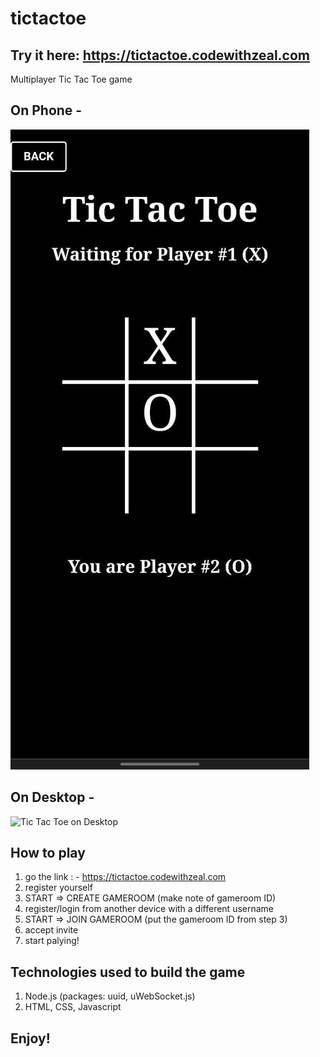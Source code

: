 # tictactoe

## Try it here: https://tictactoe.codewithzeal.com
Multiplayer Tic Tac Toe game

## On Phone -
![Tic Tac Toe on phone](public/ingame-phone.jpeg)

## On Desktop -
![Tic Tac Toe on Desktop](public/ingame-desktop.jpeg)

## How to play

1) go the link : - https://tictactoe.codewithzeal.com
2) register yourself
3) START => CREATE GAMEROOM (make note of gameroom ID)
4) register/login from another device with a different username
5) START => JOIN GAMEROOM (put the gameroom ID from step 3)
6) accept invite
7) start palying!


## Technologies used to build the game
1) Node.js (packages: uuid, uWebSocket.js)
4) HTML, CSS, Javascript

## Enjoy!
